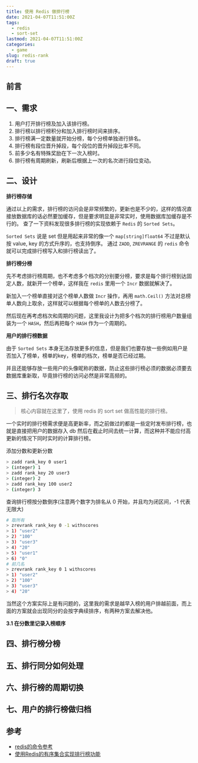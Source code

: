 ```yaml
---
title: 使用 Redis 做排行榜
date: 2021-04-07T11:51:00Z
tags:
  - redis
  - sort-set
lastmod: 2021-04-07T11:51:00Z
categories:
  - game
slug: redis-rank
draft: true
---
```


## 前言

## 一、需求

1. 用户打开排行榜及加入该排行榜。
2. 排行榜以排行榜积分和加入排行榜时间来排序。
3. 排行榜满一定数量就开始分榜，每个分榜单独进行排名。
4. 排行榜有段位晋升掉段，每个段位的晋升掉段比率不同。
5. 前多少名有特殊奖励在下一次入榜时。
6. 排行榜有周期刷新，刷新后根据上一次的名次进行段位变动。

## 二、设计

**排行榜存储**

通过以上的需求，排行榜的访问会是非常频繁的，更新也是不少的，这样的情况直接放数据库的话必然要加缓存，但是要求明显是非常实时，使用数据库加缓存是不行的。
查了一下资料发现很多排行榜的实现依赖于 `Redis` 的 `Sorted Sets`。

`Sorted Sets` 说是 set 但是用起来非常的像一个 `map[string]float64` 不过是默认按 value, key 的方式升序的，也支持倒序。
通过 `ZADD`, `ZREVRANGE` 的 `redis` 命令就可以完成排行榜写入和排行榜读出了。

**排行榜分榜**

先不考虑排行榜周期，也不考虑多个档次的分别要分榜，要求是每个排行榜到达固定人数，就新开一个榜单，这样我在 `redis` 里用一个 `Incr` 数据就解决了。

新加入一个榜单直接对这个榜单人数做 `Incr` 操作，再用 `math.Ceil()` 方法对总榜单人数向上取余，这样就可以根据每个榜单的人数去分榜了。

然后现在再考虑档次和周期的问题，这里我设计为把多个档次的排行榜用户数量组装为一个 `HASH`，然后再把每个 `HASH` 作为一个周期的。

**用户的排行榜数据**

由于 `Sorted Sets` 本身无法存放更多的信息，但是我们也要存放一些例如用户是否加入了榜单，榜单的key，榜单的档次，榜单是否已经过期。

并且还能够存放一些用户的头像昵称的数据，防止这些排行榜必须的数据必须要去数据库重新取，毕竟排行榜的访问必然是非常高频的。


## 三、排行名次存取

> 核心内容就在这里了，使用 redis 的 sort set 做高性能的排行榜。

一个实时的排行榜需求便是高更新率，而之前做过的都是一些定时发布排行榜，也就是直接把用户的数据存入 db 然后在截止时间去统一计算，而这种并不能应付高更新的情况下同时实时的计算排行榜。

添加分数和更新分数
```bash
> zadd rank_key 0 user1
> (integer) 1
> zadd rank_key 20 user3
> (integer) 2
> zadd rank_key 100 user2
> (integer) 3
```

查询排行榜按分数倒序(注意两个数字为排名从 0 开始，并且均为闭区间，-1 代表无限大)

```bash
# 取所有
> zrevrank rank_key 0 -1 withscores
> 1) "user2"
> 2) "100"
> 3) "user3"
> 4) "20"
> 5) "user1"
> 6) "0"
# 前几名
> zrevrank rank_key 0 1 withscores
> 1) "user2"
> 2) "100"
> 3) "user3"
> 4) "20"
```

当然这个方案实际上是有问题的，这里我的需求是越早入榜的用户排越前面，而上面的方案就会出现同分的会按字典续排序，有两种方案去解决他。

**3.1 在分数里记录入榜顺序**


## 四、排行榜分榜



## 五、排行同分如何处理

## 六、排行榜的周期切换

## 七、用户的排行榜做归档

## 参考

- [redis的命令参考](http://www.redis.cn/commands.html#sorted_set)
- [使用Redis的有序集合实现排行榜功能](https://juejin.cn/post/6844903795131056135)
